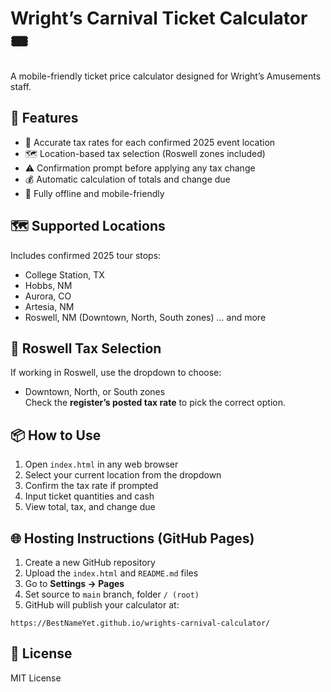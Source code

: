 
# Wright’s Carnival Ticket Calculator 🎟️

A mobile-friendly ticket price calculator designed for Wright’s Amusements staff.

## 🎯 Features

- 🧾 Accurate tax rates for each confirmed 2025 event location
- 🗺️ Location-based tax selection (Roswell zones included)
- ⚠️ Confirmation prompt before applying any tax change
- 💰 Automatic calculation of totals and change due
- 📱 Fully offline and mobile-friendly

## 🗺️ Supported Locations

Includes confirmed 2025 tour stops:
- College Station, TX
- Hobbs, NM
- Aurora, CO
- Artesia, NM
- Roswell, NM (Downtown, North, South zones)
... and more

## 🚨 Roswell Tax Selection

If working in Roswell, use the dropdown to choose:
- Downtown, North, or South zones  
Check the **register’s posted tax rate** to pick the correct option.

## 📦 How to Use

1. Open `index.html` in any web browser
2. Select your current location from the dropdown
3. Confirm the tax rate if prompted
4. Input ticket quantities and cash
5. View total, tax, and change due

## 🌐 Hosting Instructions (GitHub Pages)

1. Create a new GitHub repository
2. Upload the `index.html` and `README.md` files
3. Go to **Settings → Pages**
4. Set source to `main` branch, folder `/ (root)`
5. GitHub will publish your calculator at:

```
https://BestNameYet.github.io/wrights-carnival-calculator/
```

## 📄 License

MIT License
